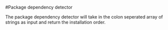 #Package dependency detector

The package dependency detector will take in the colon seperated array of strings as input and return the installation order.
